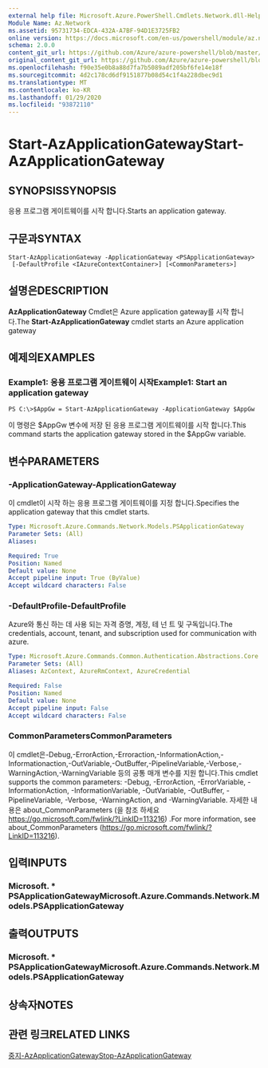 ```yaml
---
external help file: Microsoft.Azure.PowerShell.Cmdlets.Network.dll-Help.xml
Module Name: Az.Network
ms.assetid: 95731734-EDCA-432A-A7BF-94D1E3725FB2
online version: https://docs.microsoft.com/en-us/powershell/module/az.network/start-azapplicationgateway
schema: 2.0.0
content_git_url: https://github.com/Azure/azure-powershell/blob/master/src/Network/Network/help/Start-AzApplicationGateway.md
original_content_git_url: https://github.com/Azure/azure-powershell/blob/master/src/Network/Network/help/Start-AzApplicationGateway.md
ms.openlocfilehash: f90e35e0b8a88d7fa7b5089adf205bf6fe14e18f
ms.sourcegitcommit: 4d2c178cd6df9151877b08d54c1f4a228dbec9d1
ms.translationtype: MT
ms.contentlocale: ko-KR
ms.lasthandoff: 01/29/2020
ms.locfileid: "93872110"
---
```

# <span data-ttu-id="216db-101">Start-AzApplicationGateway</span><span class="sxs-lookup"><span data-stu-id="216db-101">Start-AzApplicationGateway</span></span>

## <span data-ttu-id="216db-102">SYNOPSIS</span><span class="sxs-lookup"><span data-stu-id="216db-102">SYNOPSIS</span></span>
<span data-ttu-id="216db-103">응용 프로그램 게이트웨이를 시작 합니다.</span><span class="sxs-lookup"><span data-stu-id="216db-103">Starts an application gateway.</span></span>

## <span data-ttu-id="216db-104">구문과</span><span class="sxs-lookup"><span data-stu-id="216db-104">SYNTAX</span></span>

```
Start-AzApplicationGateway -ApplicationGateway <PSApplicationGateway>
 [-DefaultProfile <IAzureContextContainer>] [<CommonParameters>]
```

## <span data-ttu-id="216db-105">설명은</span><span class="sxs-lookup"><span data-stu-id="216db-105">DESCRIPTION</span></span>
<span data-ttu-id="216db-106">**AzApplicationGateway** Cmdlet은 Azure application gateway를 시작 합니다.</span><span class="sxs-lookup"><span data-stu-id="216db-106">The **Start-AzApplicationGateway** cmdlet starts an Azure application gateway</span></span>

## <span data-ttu-id="216db-107">예제의</span><span class="sxs-lookup"><span data-stu-id="216db-107">EXAMPLES</span></span>

### <span data-ttu-id="216db-108">Example1: 응용 프로그램 게이트웨이 시작</span><span class="sxs-lookup"><span data-stu-id="216db-108">Example1: Start an application gateway</span></span>
```
PS C:\>$AppGw = Start-AzApplicationGateway -ApplicationGateway $AppGw
```

<span data-ttu-id="216db-109">이 명령은 $AppGw 변수에 저장 된 응용 프로그램 게이트웨이를 시작 합니다.</span><span class="sxs-lookup"><span data-stu-id="216db-109">This command starts the application gateway stored in the $AppGw variable.</span></span>

## <span data-ttu-id="216db-110">변수</span><span class="sxs-lookup"><span data-stu-id="216db-110">PARAMETERS</span></span>

### <span data-ttu-id="216db-111">-ApplicationGateway</span><span class="sxs-lookup"><span data-stu-id="216db-111">-ApplicationGateway</span></span>
<span data-ttu-id="216db-112">이 cmdlet이 시작 하는 응용 프로그램 게이트웨이를 지정 합니다.</span><span class="sxs-lookup"><span data-stu-id="216db-112">Specifies the application gateway that this cmdlet starts.</span></span>

```yaml
Type: Microsoft.Azure.Commands.Network.Models.PSApplicationGateway
Parameter Sets: (All)
Aliases:

Required: True
Position: Named
Default value: None
Accept pipeline input: True (ByValue)
Accept wildcard characters: False
```

### <span data-ttu-id="216db-113">-DefaultProfile</span><span class="sxs-lookup"><span data-stu-id="216db-113">-DefaultProfile</span></span>
<span data-ttu-id="216db-114">Azure와 통신 하는 데 사용 되는 자격 증명, 계정, 테 넌 트 및 구독입니다.</span><span class="sxs-lookup"><span data-stu-id="216db-114">The credentials, account, tenant, and subscription used for communication with azure.</span></span>

```yaml
Type: Microsoft.Azure.Commands.Common.Authentication.Abstractions.Core.IAzureContextContainer
Parameter Sets: (All)
Aliases: AzContext, AzureRmContext, AzureCredential

Required: False
Position: Named
Default value: None
Accept pipeline input: False
Accept wildcard characters: False
```

### <span data-ttu-id="216db-115">CommonParameters</span><span class="sxs-lookup"><span data-stu-id="216db-115">CommonParameters</span></span>
<span data-ttu-id="216db-116">이 cmdlet은-Debug,-ErrorAction,-Erroraction,-InformationAction,-Informationaction,-OutVariable,-OutBuffer,-PipelineVariable,-Verbose,-WarningAction,-WarningVariable 등의 공통 매개 변수를 지원 합니다.</span><span class="sxs-lookup"><span data-stu-id="216db-116">This cmdlet supports the common parameters: -Debug, -ErrorAction, -ErrorVariable, -InformationAction, -InformationVariable, -OutVariable, -OutBuffer, -PipelineVariable, -Verbose, -WarningAction, and -WarningVariable.</span></span> <span data-ttu-id="216db-117">자세한 내용은 about_CommonParameters (을 참조 하세요 https://go.microsoft.com/fwlink/?LinkID=113216) .</span><span class="sxs-lookup"><span data-stu-id="216db-117">For more information, see about_CommonParameters (https://go.microsoft.com/fwlink/?LinkID=113216).</span></span>

## <span data-ttu-id="216db-118">입력</span><span class="sxs-lookup"><span data-stu-id="216db-118">INPUTS</span></span>

### <span data-ttu-id="216db-119">Microsoft. \* PSApplicationGateway</span><span class="sxs-lookup"><span data-stu-id="216db-119">Microsoft.Azure.Commands.Network.Models.PSApplicationGateway</span></span>

## <span data-ttu-id="216db-120">출력</span><span class="sxs-lookup"><span data-stu-id="216db-120">OUTPUTS</span></span>

### <span data-ttu-id="216db-121">Microsoft. \* PSApplicationGateway</span><span class="sxs-lookup"><span data-stu-id="216db-121">Microsoft.Azure.Commands.Network.Models.PSApplicationGateway</span></span>

## <span data-ttu-id="216db-122">상속자</span><span class="sxs-lookup"><span data-stu-id="216db-122">NOTES</span></span>

## <span data-ttu-id="216db-123">관련 링크</span><span class="sxs-lookup"><span data-stu-id="216db-123">RELATED LINKS</span></span>

[<span data-ttu-id="216db-124">중지-AzApplicationGateway</span><span class="sxs-lookup"><span data-stu-id="216db-124">Stop-AzApplicationGateway</span></span>](./Stop-AzApplicationGateway.md)



